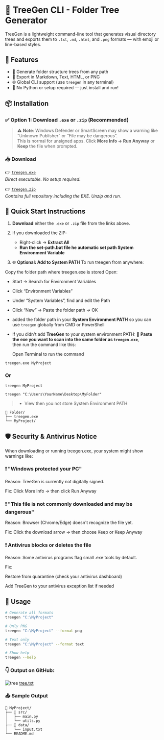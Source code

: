 # 📁 TreeGen CLI - Folder Tree Generator

TreeGen is a lightweight command-line tool that generates visual directory trees and exports them to `.txt`, `.md`, `.html`, and `.png` formats — with emoji or line-based styles.

## 🔧 Features

- 📁 Generate folder structure trees from any path
- 📝 Export in Markdown, Text, HTML, or PNG
- 🌐 Global CLI support (use `treegen` in any terminal)
- 💨 No Python or setup required — just install and run!


## 📦 Installation


### ✅ Option 1: Download `.exe` or `.zip` (Recommended)

> ⚠️ **Note**: Windows Defender or SmartScreen may show a warning like  
> “Unknown Publisher” or “File may be dangerous”.  
> This is normal for unsigned apps. Click **More Info → Run Anyway** or **Keep** the file when prompted.

### 📥 Download

👉 [`treegen.exe`](https://github.com/Adinath-6186/treegen/releases/latest/download/treegen.exe)  
_Direct executable. No setup required._

👉 [`treegen.zip`](https://github.com/Adinath-6186/treegen/archive/refs/heads/main.zip)  
_Contains full repository including the EXE. Unzip and run._

## 🧾 Quick Start Instructions

1. **Download** either the `.exe` or `.zip` file from the links above.
   
2. If you downloaded the ZIP:
   - Right-click → **Extract All**
   - **Run the set-path.bat file he automatic set path System Environment Variable**
3. 🌐 **Optional: Add to System PATH**
 To run treegen from anywhere:

Copy the folder path where treegen.exe is stored
Open:  
 - Start → Search for Environment Variables
 - Click “Environment Variables”
 - Under “System Variables”, find and edit the Path
 - Click “New” → Paste the folder path → OK
 - added the folder path in your **System Environment PATH** so you can use `treegen` globally from CMD or PowerShell

 - If you didn't add **TreeGen** to your system environment PATH:
   🔁 **Paste the exe you want to scan into the same folder as `treegen.exe`**,  
      then run the command like this:

   Open Terminal to run the command
      
``` bash
treegen.exe MyProject
```
### Or

```
treegen MyProject
```
```
treegen "C:\Users\YourName\Desktop\MyFolder"
```
> - View then you not store System Environment PATH
```
📁 Folder/
├── treegen.exe
└── MyProject/

```

## 🛡️ Security & Antivirus Notice
  When downloading or running treegen.exe, your system might show warnings like:

### ❗ "Windows protected your PC"
Reason: TreeGen is currently not digitally signed.

Fix: Click More Info → then click Run Anyway

### ❗ "This file is not commonly downloaded and may be dangerous"
Reason: Browser (Chrome/Edge) doesn't recognize the file yet.

Fix: Click the download arrow → then choose Keep or Keep Anyway

### ❗ Antivirus blocks or deletes the file
Reason: Some antivirus programs flag small .exe tools by default.

Fix:

Restore from quarantine (check your antivirus dashboard)

Add TreeGen to your antivirus exception list if needed




## 🚀 Usage

```bash
# Generate all formats
treegen "C:\MyProject"

# Only PNG
treegen "C:\MyProject" --format png

# Text only
treegen "C:\MyProject" --format text

# Show help
treegen --help
```





### 👇 Output on GitHub:
![tree](https://github.com/user-attachments/assets/93484f92-76ab-4137-a4db-cc9b42db194a)
[tree.txt](https://github.com/user-attachments/files/21096120/tree.txt)



### 📤 Sample Output

```text
📁 MyProject/
├── 📂 src/
│   ├── main.py
│   └── utils.py
├── 📂 data/
│   └── input.txt
└── README.md
